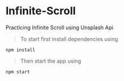 # Infinite-Scroll
Practicing Infinite Scroll using Unsplash Api
> To start first install dependencies
using 
```
npm install
```
>Then start the app using
```
npm start
```
